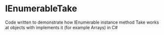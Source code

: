 # IEnumerableTake
Code written to demonstrate how IEnumerable instance method Take works at objects with implements it (for example Arrays) in C#
